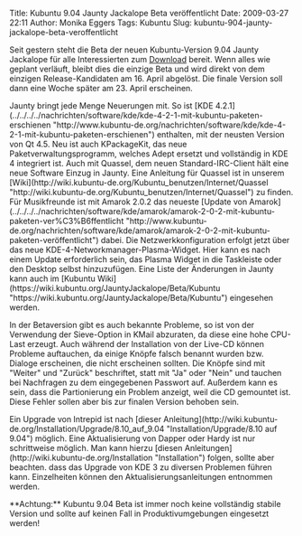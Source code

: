 Title: Kubuntu 9.04 Jaunty Jackalope Beta veröffentlicht
Date: 2009-03-27 22:11
Author: Monika Eggers
Tags: Kubuntu
Slug: kubuntu-904-jaunty-jackalope-beta-veroffentlicht

Seit gestern steht die Beta der neuen Kubuntu-Version 9.04 Jaunty
Jackalope für alle Interessierten zum
[Download](http://de.archive.ubuntu.com/ubuntu-releases/kubuntu/9.04/ "http://de.archive.ubuntu.com/ubuntu-releases/kubuntu/9.04/") bereit. Wenn alles wie geplant verläuft, bleibt dies die einzige
Beta und wird direkt von dem einzigen Release-Kandidaten am 16. April
abgelöst. Die finale Version soll dann eine Woche später am 23. April
erscheinen.

</p>
Jaunty bringt jede Menge Neuerungen mit. So ist [KDE
4.2.1](../../../../nachrichten/software/kde/kde-4-2-1-mit-kubuntu-paketen-erschienen "http://www.kubuntu-de.org/nachrichten/software/kde/kde-4-2-1-mit-kubuntu-paketen-erschienen") enthalten, mit der neusten Version von Qt 4.5. Neu ist auch
KPackageKit, das neue Paketverwaltungsprogramm, welches Adept ersetzt
und vollständig in KDE 4 integriert ist. Auch mit Quassel, dem neuen
Standard-IRC-Client hält eine neue Software Einzug in Jaunty. Eine
Anleitung für Quassel ist in unserem
[Wiki](http://wiki.kubuntu-de.org/Kubuntu_benutzen/Internet/Quassel "http://wiki.kubuntu-de.org/Kubuntu_benutzen/Internet/Quassel") zu finden. Für Musikfreunde ist mit Amarok 2.0.2 das neueste
[Update von
Amarok](../../../../nachrichten/software/kde/amarok/amarok-2-0-2-mit-kubuntu-paketen-ver%C3%B6ffentlicht "http://www.kubuntu-de.org/nachrichten/software/kde/amarok/amarok-2-0-2-mit-kubuntu-paketen-veröffentlicht") dabei. Die Netzwerkkonfiguration erfolgt jetzt über das neue
KDE-4-Networkmanager-Plasma-Widget. Hier kann es nach einem Update
erforderlich sein, das Plasma Widget in die Taskleiste oder den Desktop
selbst hinzuzufügen. Eine Liste der Änderungen in Jaunty kann auch im
[Kubuntu
Wiki](https://wiki.kubuntu.org/JauntyJackalope/Beta/Kubuntu "https://wiki.kubuntu.org/JauntyJackalope/Beta/Kubuntu") eingesehen werden.

</p>
<!--break--><!--break-->

In der Betaversion gibt es auch bekannte Probleme, so ist von der
Verwendung der Sieve-Option in KMail abzuraten, da diese eine hohe
CPU-Last erzeugt. Auch während der Installation von der Live-CD können
Probleme auftauchen, da einige Knöpfe falsch benannt wurden bzw. Dialoge
erscheinen, die nicht erscheinen sollten. Die Knöpfe sind mit "Weiter"
und "Zurück" beschriftet, statt mit "Ja" oder "Nein" und tauchen bei
Nachfragen zu dem eingegebenen Passwort auf. Außerdem kann es sein, dass
die Partionierung ein Problem anzeigt, weil die CD gemountet ist. Diese
Fehler sollen aber bis zur finalen Version behoben sein.

</p>
Ein Upgrade von Intrepid ist nach [dieser
Anleitung](http://wiki.kubuntu-de.org/Installation/Upgrade/8.10_auf_9.04 "Installation/Upgrade/8.10 auf 9.04")
möglich. Eine Aktualisierung von Dapper oder Hardy ist nur schrittweise
möglich. Man kann hierzu [diesen
Anleitungen](http://wiki.kubuntu-de.org/Installation "Installation")
folgen, sollte aber beachten. dass das Upgrade von KDE 3 zu diversen
Problemen führen kann. Einzelheiten können den
Aktualisierungsanleitungen entnommen werden.

</p>
**Achtung:** Kubuntu 9.04 Beta ist immer noch keine vollständig stabile
Version und sollte auf keinen Fall in Produktivumgebungen eingesetzt
werden!

</p>

